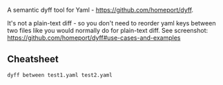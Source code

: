 
A semantic dyff tool for Yaml - <https://github.com/homeport/dyff>.

It's not a plain-text diff - so you don't need to reorder yaml keys between two files like you would normally do for plain-text diff. See screenshot: <https://github.com/homeport/dyff#use-cases-and-examples>

## Cheatsheet

```text
dyff between test1.yaml test2.yaml
```

